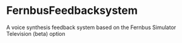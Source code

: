 # FernbusFeedbacksystem
A voice synthesis feedback system based on the Fernbus Simulator Television (beta) option
